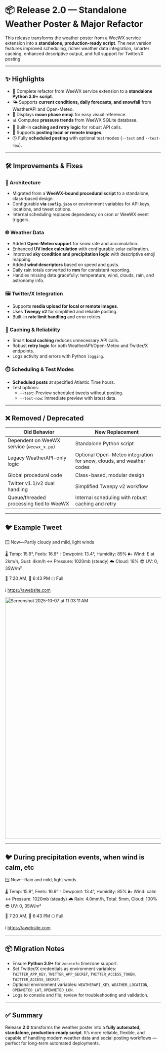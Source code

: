 # 📦 Release 2.0 — Standalone Weather Poster & Major Refactor

This release transforms the weather poster from a WeeWX service extension into a **standalone, production-ready script**. The new version features improved scheduling, richer weather data integration, smarter caching, enhanced descriptive output, and full support for Twitter/X posting.

---

## ✨ Highlights

- 🚀 Complete refactor from WeeWX service extension to a **standalone Python 3.9+ script**.
- 🌤️ Supports **current conditions, daily forecasts, and snowfall** from WeatherAPI and Open-Meteo.
- 🌙 Displays **moon phase emoji** for easy visual reference.
- 📊 Computes **pressure trends** from WeeWX SQLite database.
- 🧠 Built-in **caching and retry logic** for robust API calls.
- 📸 Supports **posting local or remote images**.
- 🕒 Fully **scheduled posting** with optional test modes (`--test` and `--test-now`).

---

## 🛠️ Improvements & Fixes

### 🧱 Architecture
- Migrated from a **WeeWX-bound procedural script** to a standalone, class-based design.
- Configurable **via `config.json`** or environment variables for API keys, locations, and tweet options.
- Internal scheduling replaces dependency on cron or WeeWX event triggers.

### 🌐 Weather Data
- Added **Open-Meteo support** for snow rate and accumulation.
- Enhanced **UV index calculation** with configurable solar calibration.
- Improved **sky condition and precipitation logic** with descriptive emoji mapping.
- Added **wind descriptors** based on speed and gusts.
- Daily rain totals converted to **mm** for consistent reporting.
- Handles missing data gracefully: temperature, wind, clouds, rain, and astronomy info.

### 🖼️ Twitter/X Integration
- Supports **media upload for local or remote images**.
- Uses **Tweepy v2** for simplified and reliable posting.
- Built-in **rate limit handling** and error retries.

### 🧩 Caching & Reliability
- Smart **local caching** reduces unnecessary API calls.
- Robust **retry logic** for both WeatherAPI/Open-Meteo and Twitter/X endpoints.
- Logs activity and errors with Python `logging`.

### ⏱️ Scheduling & Test Modes
- **Scheduled posts** at specified Atlantic Time hours.
- Test options:
  - `--test`: Preview scheduled tweets without posting.
  - `--test-now`: Immediate preview with latest data.

---

## ❌ Removed / Deprecated

| Old Behavior | New Replacement |
|--------------|----------------|
| Dependent on WeeWX service (`weewx_x.py`) | Standalone Python script |
| Legacy WeatherAPI-only logic | Optional Open-Meteo integration for snow, clouds, and weather codes |
| Global procedural code | Class-based, modular design |
| Twitter v1.1/v2 dual handling | Simplified Tweepy v2 workflow |
| Queue/threaded processing tied to WeeWX | Internal scheduling with robust caching and retry |

---

## 🐦 Example Tweet

🪟 Now—Partly cloudy and mild, light winds

🌡️ Temp: 15.9°, Feels: 16.6°
💧 Dewpoint: 13.4°, Humidity: 85%
🌬️ Wind: E at 2km/h, Gust: 4km/h
↔️ Pressure: 1020mb (steady)
☁️ Cloud: 16%
😎 UV: 0, 35W/m²

🌅 7:20 AM, 🌇 6:43 PM
🌕 Full

ℹ️ https://awebsite.com

<img width="593" height="778" alt="Screenshot 2025-10-07 at 11 03 11 AM" src="https://github.com/user-attachments/assets/3d52ce51-9482-44b9-9555-76bf4432ba3c" />

--- 

## 🐦 During precipitation events, when wind is calm, etc

🪟 Now—Rain and mild, light winds

🌡️ Temp: 15.9°, Feels: 16.6°
💧 Dewpoint: 13.4°, Humidity: 85%
🌬️ Wind: calm
↔️ Pressure: 1020mb (steady)
🌧️ Rain: 4.0mm/h, Total: 5mm, Cloud: 100%
😎 UV: 0, 35W/m²

🌅 7:20 AM, 🌇 6:43 PM
🌕 Full

ℹ️ https://awebsite.com

---

## 📦 Migration Notes

- Ensure **Python 3.9+** for `zoneinfo` timezone support.
- Set Twitter/X credentials as environment variables:  
  `TWITTER_APP_KEY`, `TWITTER_APP_SECRET`, `TWITTER_ACCESS_TOKEN`, `TWITTER_ACCESS_SECRET`.
- Optional environment variables: `WEATHERAPI_KEY`, `WEATHER_LOCATION`, `OPENMETEO_LAT`, `OPENMETEO_LON`.
- Logs to console and file; review for troubleshooting and validation.

---

## ✅ Summary

Release **2.0** transforms the weather poster into a **fully automated, standalone, production-ready script**. It’s more reliable, flexible, and capable of handling modern weather data and social posting workflows — perfect for long-term automated deployments.
